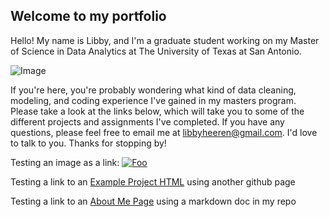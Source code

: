 ## Welcome to my portfolio

Hello! My name is Libby, and I'm a graduate student working on my Master of Science in Data Analytics at The University of Texas at San Antonio.

![Image](https://photos.smugmug.com/photos/i-7CD4G5z/1/3026344e/O/i-7CD4G5z.jpg)

If you're here, you're probably wondering what kind of data cleaning, modeling, and coding experience I've gained in my masters program. Please take a look at the links below, which will take you to some of the different projects and assignments I've completed. If you have any questions, please feel free to email me at [libbyheeren@gmail.com](mailto:libbyheeren@gmail.com). I'd love to talk to you. Thanks for stopping by!





Testing an image as a link: 
[![Foo](https://photos.smugmug.com/photos/i-vzSgSmC/0/d611bd84/Th/i-vzSgSmC-Th.jpg)](http://google.com)

Testing a link to an [Example Project HTML](https://libbyheeren.github.io/TestProjectPage/) using another github page

Testing a link to an [About Me Page](AboutMe.md) using a markdown doc in my repo

